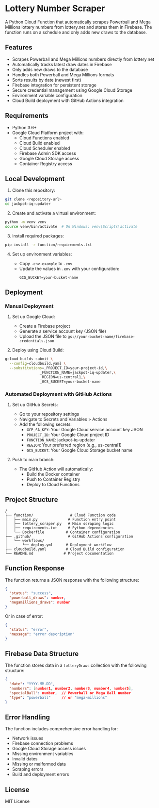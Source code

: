 # Lottery Number Scraper

A Python Cloud Function that automatically scrapes Powerball and Mega Millions lottery numbers from lottery.net and stores them in Firebase. The function runs on a schedule and only adds new draws to the database.

## Features

- Scrapes Powerball and Mega Millions numbers directly from lottery.net
- Automatically tracks latest draw dates in Firebase
- Only adds new draws to the database
- Handles both Powerball and Mega Millions formats
- Sorts results by date (newest first)
- Firebase integration for persistent storage
- Secure credential management using Google Cloud Storage
- Environment variable configuration
- Cloud Build deployment with GitHub Actions integration

## Requirements

- Python 3.6+
- Google Cloud Platform project with:
  - Cloud Functions enabled
  - Cloud Build enabled
  - Cloud Scheduler enabled
  - Firebase Admin SDK access
  - Google Cloud Storage access
  - Container Registry access

## Local Development

1. Clone this repository:

```bash
git clone <repository-url>
cd jackpot-iq-updater
```

2. Create and activate a virtual environment:

```bash
python -m venv venv
source venv/bin/activate  # On Windows: venv\Scripts\activate
```

3. Install required packages:

```bash
pip install -r function/requirements.txt
```

4. Set up environment variables:

   - Copy `.env.example` to `.env`
   - Update the values in `.env` with your configuration:
     ```
     GCS_BUCKET=your-bucket-name
     ```

## Deployment

### Manual Deployment

1. Set up Google Cloud:

   - Create a Firebase project
   - Generate a service account key (JSON file)
   - Upload the JSON file to `gs://your-bucket-name/firebase-credentials.json`

2. Deploy using Cloud Build:

```bash
gcloud builds submit \
  --config=cloudbuild.yaml \
  --substitutions=_PROJECT_ID=your-project-id,\
                _FUNCTION_NAME=jackpot-iq-updater,\
                _REGION=us-central1,\
                _GCS_BUCKET=your-bucket-name
```

### Automated Deployment with GitHub Actions

1. Set up GitHub Secrets:

   - Go to your repository settings
   - Navigate to Secrets and Variables > Actions
   - Add the following secrets:
     - `GCP_SA_KEY`: Your Google Cloud service account key JSON
     - `PROJECT_ID`: Your Google Cloud project ID
     - `FUNCTION_NAME`: jackpot-iq-updater
     - `REGION`: Your preferred region (e.g., us-central1)
     - `GCS_BUCKET`: Your Google Cloud Storage bucket name

2. Push to main branch:
   - The GitHub Action will automatically:
     - Build the Docker container
     - Push to Container Registry
     - Deploy to Cloud Functions

## Project Structure

```
/
├── function/                 # Cloud Function code
│   ├── main.py              # Function entry point
│   ├── lottery_scraper.py   # Main scraping logic
│   ├── requirements.txt     # Python dependencies
│   └── Dockerfile          # Container configuration
├── .github/                 # GitHub Actions configuration
│   └── workflows/
│       └── deploy.yml      # Deployment workflow
├── cloudbuild.yaml         # Cloud Build configuration
└── README.md              # Project documentation
```

## Function Response

The function returns a JSON response with the following structure:

```json
{
  "status": "success",
  "powerball_draws": number,
  "megamillions_draws": number
}
```

Or in case of error:

```json
{
  "status": "error",
  "message": "error description"
}
```

## Firebase Data Structure

The function stores data in a `lotteryDraws` collection with the following structure:

```json
{
  "date": "YYYY-MM-DD",
  "numbers": [number1, number2, number3, number4, number5],
  "specialBall": number,  // Powerball or Mega Ball number
  "type": "powerball"     // or "mega-millions"
}
```

## Error Handling

The function includes comprehensive error handling for:

- Network issues
- Firebase connection problems
- Google Cloud Storage access issues
- Missing environment variables
- Invalid dates
- Missing or malformed data
- Scraping errors
- Build and deployment errors

## License

MIT License
